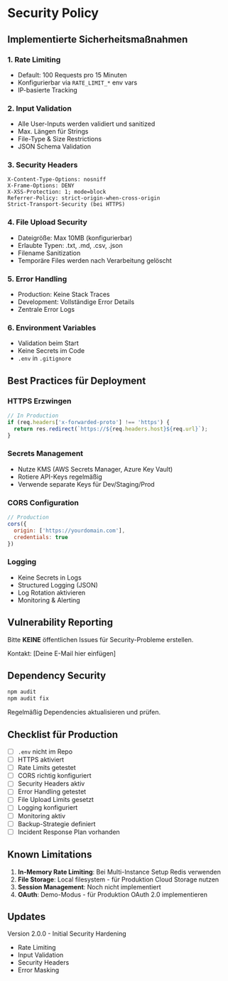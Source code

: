 # Security Policy

## Implementierte Sicherheitsmaßnahmen

### 1. Rate Limiting
- Default: 100 Requests pro 15 Minuten
- Konfigurierbar via `RATE_LIMIT_*` env vars
- IP-basierte Tracking

### 2. Input Validation
- Alle User-Inputs werden validiert und sanitized
- Max. Längen für Strings
- File-Type & Size Restrictions
- JSON Schema Validation

### 3. Security Headers
```
X-Content-Type-Options: nosniff
X-Frame-Options: DENY
X-XSS-Protection: 1; mode=block
Referrer-Policy: strict-origin-when-cross-origin
Strict-Transport-Security (bei HTTPS)
```

### 4. File Upload Security
- Dateigröße: Max 10MB (konfigurierbar)
- Erlaubte Typen: .txt, .md, .csv, .json
- Filename Sanitization
- Temporäre Files werden nach Verarbeitung gelöscht

### 5. Error Handling
- Production: Keine Stack Traces
- Development: Vollständige Error Details
- Zentrale Error Logs

### 6. Environment Variables
- Validation beim Start
- Keine Secrets im Code
- `.env` in `.gitignore`

## Best Practices für Deployment

### HTTPS Erzwingen
```javascript
// In Production
if (req.headers['x-forwarded-proto'] !== 'https') {
  return res.redirect(`https://${req.headers.host}${req.url}`);
}
```

### Secrets Management
- Nutze KMS (AWS Secrets Manager, Azure Key Vault)
- Rotiere API-Keys regelmäßig
- Verwende separate Keys für Dev/Staging/Prod

### CORS Configuration
```javascript
// Production
cors({
  origin: ['https://yourdomain.com'],
  credentials: true
})
```

### Logging
- Keine Secrets in Logs
- Structured Logging (JSON)
- Log Rotation aktivieren
- Monitoring & Alerting

## Vulnerability Reporting

Bitte **KEINE** öffentlichen Issues für Security-Probleme erstellen.

Kontakt: [Deine E-Mail hier einfügen]

## Dependency Security

```bash
npm audit
npm audit fix
```

Regelmäßig Dependencies aktualisieren und prüfen.

## Checklist für Production

- [ ] `.env` nicht im Repo
- [ ] HTTPS aktiviert
- [ ] Rate Limits getestet
- [ ] CORS richtig konfiguriert
- [ ] Security Headers aktiv
- [ ] Error Handling getestet
- [ ] File Upload Limits gesetzt
- [ ] Logging konfiguriert
- [ ] Monitoring aktiv
- [ ] Backup-Strategie definiert
- [ ] Incident Response Plan vorhanden

## Known Limitations

1. **In-Memory Rate Limiting**: Bei Multi-Instance Setup Redis verwenden
2. **File Storage**: Local filesystem - für Produktion Cloud Storage nutzen
3. **Session Management**: Noch nicht implementiert
4. **OAuth**: Demo-Modus - für Produktion OAuth 2.0 implementieren

## Updates

Version 2.0.0 - Initial Security Hardening
- Rate Limiting
- Input Validation
- Security Headers
- Error Masking
